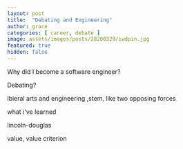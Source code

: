 ```yaml
---
layout: post
title:  "Debating and Engineering"
author: grace
categories: [ career, debate ]
image: assets/images/posts/20200329/iwdpin.jpg
featured: true
hidden: false
---
```


Why did I become a software engineer?

Debating?

lbieral arts and engineering ,stem, like two opposing forces

what i've learned

lincoln-douglas

value, value criterion
